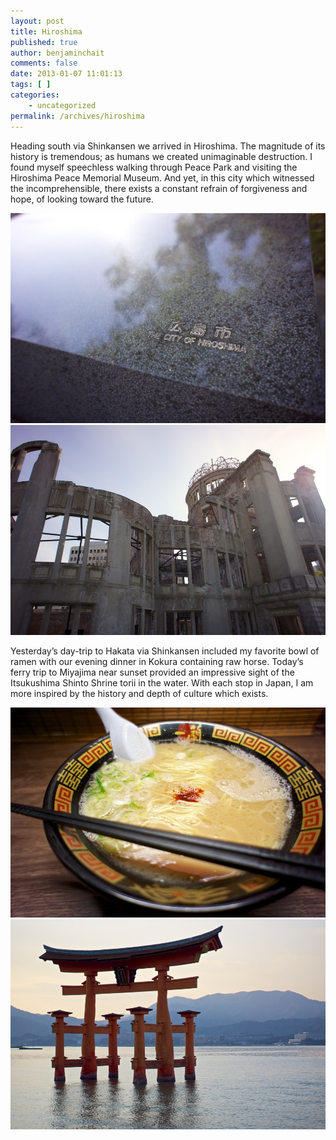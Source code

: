 ```yaml
---
layout: post
title: Hiroshima
published: true
author: benjaminchait
comments: false
date: 2013-01-07 11:01:13
tags: [ ]
categories:
    - uncategorized
permalink: /archives/hiroshima
---
```

Heading south via Shinkansen we arrived in Hiroshima. The magnitude of its history is tremendous; as humans we created unimaginable destruction. I found myself speechless walking through Peace Park and visiting the Hiroshima Peace Memorial Museum. And yet, in this city which witnessed the incomprehensible, there exists a constant refrain of forgiveness and hope, of looking toward the future.


![Plaque commemorating the Atomic Bomb Dome][1]
![Atomic Bomb Dome, one of the few buildings left standing in August 1945][2]

Yesterday&#8217;s day-trip to Hakata via Shinkansen included my favorite bowl of ramen with our evening dinner in Kokura containing raw horse. Today&#8217;s ferry trip to Miyajima near sunset provided an impressive sight of the Itsukushima Shinto Shrine torii in the water. With each stop in Japan, I am more inspired by the history and depth of culture which exists.


![Ramen in Hakata][3]
![Itsukushima Shinto Shrine torii][4]

 [1]: /wp-content/uploads/media/img/2013/01/hiroshima/DSC01972.jpg
 [2]: /wp-content/uploads/media/img/2013/01/hiroshima/DSC01976.jpg
 [3]: /wp-content/uploads/media/img/2013/01/hiroshima/DSC01985.jpg
 [4]: /wp-content/uploads/media/img/2013/01/hiroshima/DSC02030.jpg
